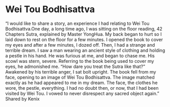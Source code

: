 # Wei Tou Bodhisattva

“I would like to share a story, an experience I had relating to Wei Tou Bodhisattva.One day, a long time ago, I was sitting on the floor reading, 42 Chapters Sutra, explained by Master YongHua. My back began to hurt so I laid down to rest on the floor for a few minutes. I opened the book to cover my eyes and after a few minutes, I dozed off. Then, I had a strange and terrible dream. I saw a man wearing an ancient style of clothing and holding a pestle in his hand. He was furious at me, and began to chase me. His scowl was stern, severe. Referring to the book being used to cover my eyes, he admonished me. “How dare you treat the Sutra like that?” Awakened by his terrible anger, I sat bolt upright. The book fell from my face, opening to an image of Wei Tou Bodhisattva. The image matched exactly as he had appeared to me in my dream. The face, the clothes he wore, the pestle, everything. I had no doubt then, or now, that I had been visited by Wei Tou. I vowed to never disrespect any sacred object again.”​Shared by Kenix